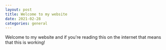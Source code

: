 ```yaml
---
layout: post
title: Welcome to my website
date: 2021-02-28
categories: general
---
```

Welcome to my website and if you're reading this on the internet that means that this is working!

